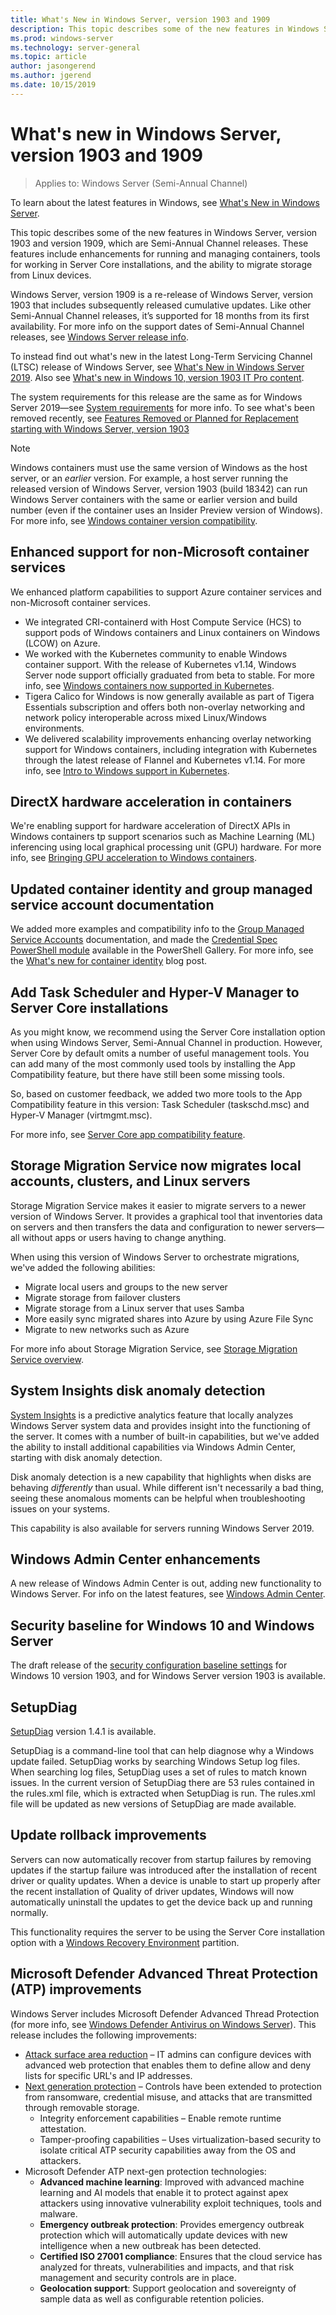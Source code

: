 ```yaml
---
title: What's New in Windows Server, version 1903 and 1909
description: This topic describes some of the new features in Windows Server, version 1903 and version 1909, which are Semi-Annual Channel releases. 
ms.prod: windows-server
ms.technology: server-general
ms.topic: article
author: jasongerend
ms.author: jgerend
ms.date: 10/15/2019
---
```

# What's new in Windows Server, version 1903 and 1909

>Applies to: Windows Server (Semi-Annual Channel)

To learn about the latest features in Windows, see [What's New in Windows Server](whats-new-in-windows-server.md).

This topic describes some of the new features in Windows Server, version 1903 and version 1909, which are Semi-Annual Channel releases. These features include enhancements for running and managing containers, tools for working in Server Core installations, and the ability to migrate storage from Linux devices.

Windows Server, version 1909 is a re-release of Windows Server, version 1903 that includes subsequently released cumulative updates. Like other Semi-Annual Channel releases, it’s supported for 18 months from its first availability. For more info on the support dates of Semi-Annual Channel releases, see [Windows Server release info](../get-started/windows-server-release-info.md).

To instead find out what's new in the latest Long-Term Servicing Channel (LTSC) release of Windows Server, see [What's New in Windows Server 2019](../get-started-19/whats-new-19.md). Also see [What's new in Windows 10, version 1903 IT Pro content](https://docs.microsoft.com/windows/whats-new/whats-new-windows-10-version-1903).

The system requirements for this release are the same as for Windows Server 2019—see [System requirements](../get-started-19/sys-reqs-19.md) for more info. To see what's been removed recently, see [Features Removed or Planned for Replacement starting with Windows Server, version 1903](../get-started-19/removed-features-1903.md)

> [!NOTE]
> Windows containers must use the same version of Windows as the host server, or an *earlier* version. For example, a host server running the released version of Windows Server, version 1903 (build 18342) can run Windows Server containers with the same or earlier version and build number (even if the container uses an Insider Preview version of Windows). For more info, see [Windows container version compatibility](https://docs.microsoft.com/virtualization/windowscontainers/deploy-containers/version-compatibility).

## Enhanced support for non-Microsoft container services

We enhanced platform capabilities to support Azure container services and non-Microsoft container services.

- We integrated CRI-containerd with Host Compute Service (HCS) to support pods of Windows containers and Linux containers on Windows (LCOW) on Azure.
- We worked with the Kubernetes community to enable Windows container support. With the release of Kubernetes v1.14, Windows Server node support officially graduated from beta to stable. For more info, see [Windows containers now supported in Kubernetes](https://cloudblogs.microsoft.com/opensource/2019/03/25/windows-server-containers-now-supported-kubernetes/).
- Tigera Calico for Windows is now generally available as part of Tigera Essentials subscription and offers both non-overlay networking and network policy interoperable across mixed Linux/Windows environments.
- We delivered scalability improvements enhancing overlay networking support for Windows containers, including integration with Kubernetes through the latest release of Flannel and Kubernetes v1.14. For more info, see [Intro to Windows support in Kubernetes](https://kubernetes.io/docs/setup/windows/).

## DirectX hardware acceleration in containers

We're enabling support for hardware acceleration of DirectX APIs in Windows containers tp support scenarios such as Machine Learning (ML) inferencing using local graphical processing unit (GPU) hardware. For more info, see [Bringing GPU acceleration to Windows containers](https://techcommunity.microsoft.com/t5/Containers/Bringing-GPU-acceleration-to-Windows-containers/ba-p/393939).

## Updated container identity and group managed service account documentation

We added more examples and compatibility info to the [Group Managed Service Accounts](https://docs.microsoft.com/virtualization/windowscontainers/manage-containers/manage-serviceaccounts) documentation, and made the [Credential Spec PowerShell module](https://www.powershellgallery.com/packages/CredentialSpec) available in the PowerShell Gallery. For more info, see the [What's new for container identity](https://techcommunity.microsoft.com/t5/Containers/What-s-new-for-container-identity/ba-p/389151) blog post.

## Add Task Scheduler and Hyper-V Manager to Server Core installations

As you might know, we recommend using the Server Core installation option when using Windows Server, Semi-Annual Channel in production. However, Server Core by default omits a number of useful management tools. You can add many of the most commonly used tools by installing the App Compatibility feature, but there have still been some missing tools.

So, based on customer feedback, we added two more tools to the App Compatibility feature in this version: Task Scheduler (taskschd.msc) and Hyper-V Manager (virtmgmt.msc).

For more info, see [Server Core app compatibility feature](../get-started-19/install-fod-19.md).

## Storage Migration Service now migrates local accounts, clusters, and Linux servers

Storage Migration Service makes it easier to migrate servers to a newer version of Windows Server. It provides a graphical tool that inventories data on servers and then transfers the data and configuration to newer servers—all without apps or users having to change anything.

When using this version of Windows Server to orchestrate migrations, we've added the following abilities:

- Migrate local users and groups to the new server
- Migrate storage from failover clusters
- Migrate storage from a Linux server that uses Samba
- More easily sync migrated shares into Azure by using Azure File Sync
- Migrate to new networks such as Azure

For more info about Storage Migration Service, see [Storage Migration Service overview](../storage/storage-migration-service/overview.md).

## System Insights disk anomaly detection

[System Insights](../manage/system-insights/overview.md) is a predictive analytics feature that locally analyzes Windows Server system data and provides insight into the functioning of the server. It comes with a number of built-in capabilities, but we've added the ability to install additional capabilities via Windows Admin Center, starting with disk anomaly detection.

Disk anomaly detection is a new capability that highlights when disks are behaving *differently* than usual. While different isn't necessarily a bad thing, seeing these anomalous moments can be helpful when troubleshooting issues on your systems.

This capability is also available for servers running Windows Server 2019.

## Windows Admin Center enhancements

A new release of Windows Admin Center is out, adding new functionality to Windows Server. For info on the latest features, see [Windows Admin Center](../manage/windows-admin-center/understand/windows-admin-center.md).

## Security baseline for Windows 10 and Windows Server

The draft release of the [security configuration baseline settings](https://blogs.technet.microsoft.com/secguide/2019/04/24/security-baseline-draft-for-windows-10-v1903-and-windows-server-v1903/) for Windows 10 version 1903, and for Windows Server version 1903 is available.

## SetupDiag
[SetupDiag](https://docs.microsoft.com/windows/deployment/upgrade/setupdiag) version 1.4.1 is available.

SetupDiag is a command-line tool that can help diagnose why a Windows update failed. SetupDiag works by searching Windows Setup log files. When searching log files, SetupDiag uses a set of rules to match known issues. In the current version of SetupDiag there are 53 rules contained in the rules.xml file, which is extracted when SetupDiag is run. The rules.xml file will be updated as new versions of SetupDiag are made available.

## Update rollback improvements

Servers can now automatically recover from startup failures by removing updates if the startup failure was introduced after the installation of recent driver or quality updates. When a device is unable to start up properly after the recent installation of Quality of driver updates, Windows will now automatically uninstall the updates to get the device back up and running normally.

This functionality requires the server to be using the Server Core installation option with a [Windows Recovery Environment](https://docs.microsoft.com/windows-hardware/manufacture/desktop/windows-recovery-environment--windows-re--technical-reference) partition.

## Microsoft Defender Advanced Threat Protection (ATP) improvements

Windows Server includes Microsoft Defender Advanced Thread Protection (for more info, see [Windows Defender Antivirus on Windows Server](https://docs.microsoft.com/windows/security/threat-protection/windows-defender-antivirus/windows-defender-antivirus-on-windows-server-2016)). This release includes the following improvements:

- [Attack surface area reduction](https://docs.microsoft.com/windows/security/threat-protection/windows-defender-atp/overview-attack-surface-reduction) – IT admins can configure devices with advanced web protection that enables them to define allow and deny lists for specific URL's and IP addresses.
- [Next generation protection](https://docs.microsoft.com/windows/security/threat-protection/windows-defender-antivirus/windows-defender-antivirus-in-windows-10) – Controls have been extended to protection from ransomware, credential misuse, and attacks that are transmitted through removable storage.
    - Integrity enforcement capabilities – Enable remote runtime attestation.
    - Tamper-proofing capabilities – Uses virtualization-based security to isolate critical ATP security capabilities away from the OS and attackers.
- Microsoft Defender ATP next-gen protection technologies:
    - **Advanced machine learning**: Improved with advanced machine learning and AI models that enable it to protect against apex attackers using innovative vulnerability exploit techniques, tools and malware.
    - **Emergency outbreak protection**: Provides emergency outbreak protection which will automatically update devices with new intelligence when a new outbreak has been detected.
    - **Certified ISO 27001 compliance**: Ensures that the cloud service has analyzed for threats, vulnerabilities and impacts, and that risk management and security controls are in place.
    - **Geolocation support**: Support geolocation and sovereignty of sample data as well as configurable retention policies.
